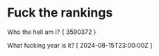 # Fuck the rankings

Who the hell am I?
{ 3590372 }

What fucking year is it?
[ 2024-08-15T23:00:00Z ]
